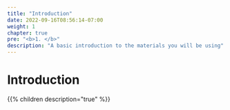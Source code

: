 ```yaml
---
title: "Introduction"
date: 2022-09-16T08:56:14-07:00
weight: 1
chapter: true
pre: "<b>1. </b>"
description: "A basic introduction to the materials you will be using"
---
```


# Introduction

{{% children description="true" %}}